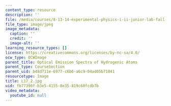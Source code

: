 ```yaml
---
content_type: resource
description: ''
file: /media/courses/8-13-14-experimental-physics-i-ii-junior-lab-fall-2016-spring-2017/fb77390fb3e541558e35819c60fcdb7b_L17_2.jpg
file_type: image/jpeg
image_metadata:
  caption: ''
  credit: ''
  image-alt: ''
learning_resource_types: []
license: https://creativecommons.org/licenses/by-nc-sa/4.0/
ocw_type: OCWImage
parent_title: Optical Emission Spectra of Hydrogenic Atoms
parent_type: CourseSection
parent_uid: b48d711e-6977-c6b6-a6c9-04ad05b71041
resourcetype: Image
title: L17_2.jpg
uid: fb77390f-b3e5-4155-8e35-819c60fcdb7b
video_metadata:
  youtube_id: null
---
```

